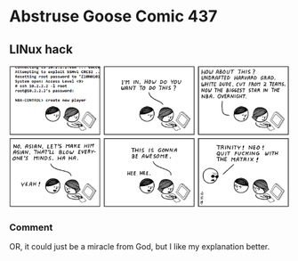 # Abstruse Goose Comic 437
## LINux hack

![image](yeah_i_jumped_on_the_bandwagon_but_im_still_a_sixers_fan.png)
### Comment
OR, it could just be a miracle from God, but I like my explanation better.

